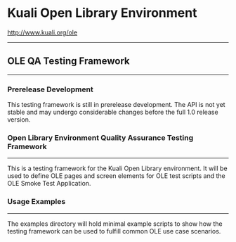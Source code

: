 # Kuali Open Library Environment
http://www.kuali.org/ole
- - -
## OLE QA Testing Framework
- - -

### Prerelease Development
This testing framework is still in prerelease development.
The API is not yet stable and may undergo considerable changes
before the full 1.0 release version.

### Open Library Environment Quality Assurance Testing Framework
- - -
This is a testing framework for the Kuali Open Library environment.  It
will be used to define OLE pages and screen elements for OLE test scripts
and the OLE Smoke Test Application.

### Usage Examples
- - -
The examples directory will hold minimal example scripts to show
how the testing framework can be used to fulfill common OLE
use case scenarios.
